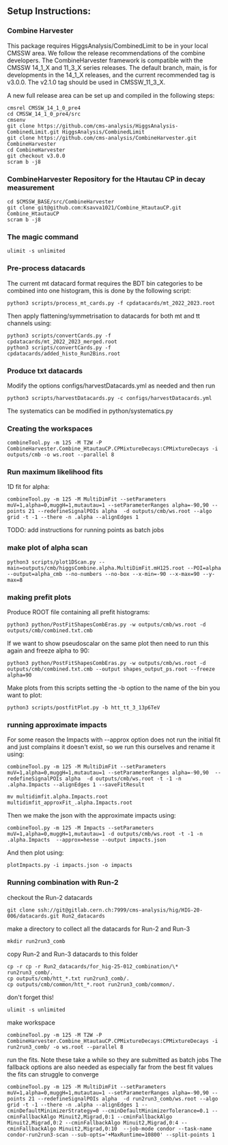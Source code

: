 ## Setup Instructions:


### Combine Harvester

This package requires HiggsAnalysis/CombinedLimit to be in your local CMSSW area. We follow the release recommendations of the combine developers. The CombineHarvester framework is compatible with the CMSSW 14_1_X and 11_3_X series releases. The default branch, main, is for developments in the 14_1_X releases, and the current recommended tag is v3.0.0. The v2.1.0 tag should be used in CMSSW_11_3_X.

A new full release area can be set up and compiled in the following steps:

```
cmsrel CMSSW_14_1_0_pre4
cd CMSSW_14_1_0_pre4/src
cmsenv
git clone https://github.com/cms-analysis/HiggsAnalysis-CombinedLimit.git HiggsAnalysis/CombinedLimit
git clone https://github.com/cms-analysis/CombineHarvester.git CombineHarvester
cd CombineHarvester
git checkout v3.0.0
scram b -j8
```

### CombineHarvester Repository for the Htautau CP in decay measurement

```
cd $CMSSW_BASE/src/CombineHarvester
git clone git@github.com:Ksavva1021/Combine_HtautauCP.git Combine_HtautauCP
scram b -j8
```

### The magic command

```
ulimit -s unlimited
```

### Pre-process datacards

The current mt datacard format requires the BDT bin categories to be combined into one histogram, this is done by the following script:

```
python3 scripts/process_mt_cards.py -f cpdatacards/mt_2022_2023.root
```


Then apply flattening/symmetrisation to datacards for both mt and tt channels using: 

```
python3 scripts/convertCards.py -f  cpdatacards/mt_2022_2023_merged.root
python3 scripts/convertCards.py -f  cpdatacards/added_histo_Run2Bins.root

```

### Produce txt datacards

Modify the options configs/harvestDatacards.yml as needed and then run
 
```
python3 scripts/harvestDatacards.py -c configs/harvestDatacards.yml 
```

The systematics can be modified in python/systematics.py


### Creating the workspaces

```
combineTool.py -m 125 -M T2W -P CombineHarvester.Combine_HtautauCP.CPMixtureDecays:CPMixtureDecays -i outputs/cmb -o ws.root --parallel 8
```

### Run maximum likelihood fits

1D fit for alpha:

```
combineTool.py -m 125 -M MultiDimFit --setParameters muV=1,alpha=0,muggH=1,mutautau=1 --setParameterRanges alpha=-90,90 --points 21 --redefineSignalPOIs alpha  -d outputs/cmb/ws.root --algo grid -t -1 --there -n .alpha --alignEdges 1
```

TODO: add instructions for running points as batch jobs

### make plot of alpha scan

```
python3 scripts/plot1DScan.py --main=outputs/cmb/higgsCombine.alpha.MultiDimFit.mH125.root --POI=alpha --output=alpha_cmb --no-numbers --no-box --x-min=-90 --x-max=90 --y-max=8
```

### making prefit plots

Produce ROOT file containing all prefit histograms:
```
python3 python/PostFitShapesCombEras.py -w outputs/cmb/ws.root -d outputs/cmb/combined.txt.cmb 
```

If we want to show pseudoscalar on the same plot then need to run this again and freeze alpha to 90:
```
python3 python/PostFitShapesCombEras.py -w outputs/cmb/ws.root -d outputs/cmb/combined.txt.cmb --output shapes_output_ps.root --freeze alpha=90
```

Make plots from this scripts setting the -b option to the name of the bin you want to plot:

```
python3 scripts/postfitPlot.py -b htt_tt_3_13p6TeV
```

### running approximate impacts

For some reason the Impacts with --approx option does not run the initial fit and just complains it doesn't exist, so we run this ourselves and rename it using: 

```
combineTool.py -m 125 -M MultiDimFit --setParameters muV=1,alpha=0,muggH=1,mutautau=1 --setParameterRanges alpha=-90,90  --redefineSignalPOIs alpha  -d outputs/cmb/ws.root -t -1 -n .alpha.Impacts --alignEdges 1 --saveFitResult

mv multidimfit.alpha.Impacts.root multidimfit_approxFit_.alpha.Impacts.root
```

Then we make the json with the approximate impacts using:

```
combineTool.py -m 125 -M Impacts --setParameters muV=1,alpha=0,muggH=1,mutautau=1 -d outputs/cmb/ws.root -t -1 -n .alpha.Impacts  --approx=hesse --output impacts.json
```

And then plot using:

```
plotImpacts.py -i impacts.json -o impacts
```

### Running combination with Run-2

checkout the Run-2 datacards

```
git clone ssh://git@gitlab.cern.ch:7999/cms-analysis/hig/HIG-20-006/datacards.git Run2_datacards
```

make a directory to collect all the datacards for Run-2 and Run-3

```
mkdir run2run3_comb
```

copy Run-2 and Run-3 datacards to this folder

```
cp -r cp -r Run2_datacards/for_hig-25-012_combination/\* run2run3_comb/. 
cp outputs/cmb/htt_*.txt run2run3_comb/.
cp outputs/cmb/common/htt_*.root run2run3_comb/common/.
```

don't forget this!
```
ulimit -s unlimited
```

make workspace

```
combineTool.py -m 125 -M T2W -P CombineHarvester.Combine_HtautauCP.CPMixtureDecays:CPMixtureDecays -i run2run3_comb/ -o ws.root --parallel 8 
```

run the fits. Note these take a while so they are submitted as batch jobs
The fallback options are also needed as especially far from the best fit values the fits can struggle to converge

```
combineTool.py -m 125 -M MultiDimFit --setParameters muV=1,alpha=0,muggH=1,mutautau=1 --setParameterRanges alpha=-90,90 --points 21 --redefineSignalPOIs alpha  -d run2run3_comb/ws.root --algo grid -t -1 --there -n .alpha --alignEdges 1 --cminDefaultMinimizerStrategy=0 --cminDefaultMinimizerTolerance=0.1 --cminFallbackAlgo Minuit2,Migrad,0:1 --cminFallbackAlgo Minuit2,Migrad,0:2 --cminFallbackAlgo Minuit2,Migrad,0:4 --cminFallbackAlgo Minuit2,Migrad,0:10  --job-mode condor --task-name condor-run2run3-scan --sub-opts='+MaxRuntime=10800' --split-points 1
```
